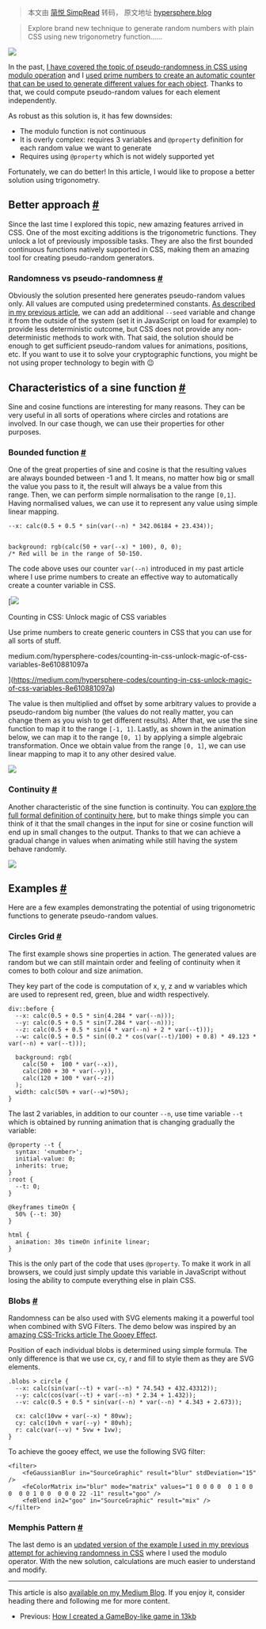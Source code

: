> 本文由 [简悦 SimpRead](http://ksria.com/simpread/) 转码， 原文地址 [hypersphere.blog](https://hypersphere.blog/blog/randomness-in-css-using-trigonometry/)

> Explore brand new technique to generate random numbers with plain CSS using new trigonometry function......

![](https://hypersphere.blog/img/KtX0AbTI82-2560.jpeg)

In the past, [I have covered the topic of pseudo-randomness in CSS using modulo operation](https://medium.com/hypersphere-codes/randomness-in-css-b55a0845c8dd) and I [used prime numbers to create an automatic counter that can be used to generate different values for each object](https://medium.com/hypersphere-codes/counting-in-css-unlock-magic-of-css-variables-8e610881097a). Thanks to that, we could compute pseudo-random values for each element independently.

As robust as this solution is, it has few downsides:

*   The modulo function is not continuous
*   It is overly complex: requires 3 variables and `@property` definition for each random value we want to generate
*   Requires using `@property` which is not widely supported yet

Fortunately, we can do better! In this article, I would like to propose a better solution using trigonometry.

Better approach [#](#better-approach)
-------------------------------------

Since the last time I explored this topic, new amazing features arrived in CSS. One of the most exciting additions is the trigonometric functions. They unlock a lot of previously impossible tasks. They are also the first bounded continuous functions natively supported in CSS, making them an amazing tool for creating pseudo-random generators.

### Randomness vs pseudo-randomness [#](#randomness-vs-pseudo-randomness)

Obviously the solution presented here generates pseudo-random values only. All values are computed using predetermined constants. [As described in my previous article](https://medium.com/hypersphere-codes/randomness-in-css-b55a0845c8dd), we can add an additional `--seed` variable and change it from the outside of the system (set it in JavaScript on load for example) to provide less deterministic outcome, but CSS does not provide any non-deterministic methods to work with. That said, the solution should be enough to get sufficient pseudo-random values for animations, positions, etc. If you want to use it to solve your cryptographic functions, you might be not using proper technology to begin with 😉

Characteristics of a sine function [#](#characteristics-of-a-sine-function)
---------------------------------------------------------------------------

Sine and cosine functions are interesting for many reasons. They can be very useful in all sorts of operations where circles and rotations are involved. In our case though, we can use their properties for other purposes.

### Bounded function [#](#bounded-function)

One of the great properties of sine and cosine is that the resulting values are always bounded between -1 and 1. It means, no matter how big or small the value you pass to it, the result will always be a value from this range. Then, we can perform simple normalisation to the range `[0,1]`. Having normalised values, we can use it to represent any value using simple linear mapping.

```
--x: calc(0.5 + 0.5 * sin(var(--n) * 342.06184 + 23.434));


background: rgb(calc(50 + var(--x) * 100), 0, 0);
/* Red will be in the range of 50-150.

```

The code above uses our counter `var(--n)` introduced in my past article where I use prime numbers to create an effective way to automatically create a counter variable in CSS.

[![](https://miro.medium.com/v2/resize:fit:1400/format:webp/1*ASL8jncpPqtsOV-BVqxHnQ.png)

Counting in CSS: Unlock magic of CSS variables

Use prime numbers to create generic counters in CSS that you can use for all sorts of stuff.

medium.com/hypersphere-codes/counting-in-css-unlock-magic-of-css-variables-8e610881097a

](https://medium.com/hypersphere-codes/counting-in-css-unlock-magic-of-css-variables-8e610881097a)

The value is then multiplied and offset by some arbitrary values to provide a pseudo-random big number (the values do not really matter, you can change them as you wish to get different results). After that, we use the sine function to map it to the range `[-1, 1]`. Lastly, as shown in the animation below, we can map it to the range `[0, 1]` by applying a simple algebraic transformation. Once we obtain value from the range `[0, 1]`, we can use linear mapping to map it to any other desired value.

![](https://hypersphere.blog/blog/randomness/scaling.gif)

### Continuity [#](#continuity)

Another characteristic of the sine function is continuity. You can [explore the full formal definition of continuity here](https://en.wikipedia.org/wiki/Continuous_function), but to make things simple you can think of it that the small changes in the input for sine or cosine function will end up in small changes to the output. Thanks to that we can achieve a gradual change in values when animating while still having the system behave randomly.

![](https://hypersphere.blog/blog/randomness/continuity.gif)

Examples [#](#examples)
-----------------------

Here are a few examples demonstrating the potential of using trigonometric functions to generate pseudo-random values.

### Circles Grid [#](#circles-grid)

The first example shows sine properties in action. The generated values are random but we can still maintain order and feeling of continuity when it comes to both colour and size animation.

They key part of the code is computation of x, y, z and w variables which are used to represent red, green, blue and width respectively.

```
div::before {
  --x: calc(0.5 + 0.5 * sin(4.284 * var(--n)));
  --y: calc(0.5 + 0.5 * sin(7.284 * var(--n)));
  --z: calc(0.5 + 0.5 * sin(4 * var(--n) + 2 * var(--t)));
  --w: calc(0.5 + 0.5 * sin((0.2 * cos(var(--t)/100) + 0.8) * 49.123 * var(--n) + var(--t)));
  
  background: rgb(
    calc(50 +  100 * var(--x)),
    calc(200 + 30 * var(--y)),
    calc(120 + 100 * var(--z))
  );
  width: calc(50% + var(--w)*50%);
}

```

The last 2 variables, in addition to our counter `--n`, use time variable `--t` which is obtained by running animation that is changing gradually the variable:

```
@property --t {
  syntax: '<number>'; 
  initial-value: 0;
  inherits: true;
}
:root {
  --t: 0;
}

@keyframes timeOn {
  50% {--t: 30}
}

html {
  animation: 30s timeOn infinite linear;
}

```

This is the only part of the code that uses `@property`. To make it work in all browsers, we could just simply update this variable in JavaScript without losing the ability to compute everything else in plain CSS.

### Blobs [#](#blobs)

Randomness can be also used with SVG elements making it a powerful tool when combined with SVG Filters. The demo below was inspired by an [amazing CSS-Tricks article The Gooey Effect](https://css-tricks.com/gooey-effect/).

Position of each individual blobs is determined using simple formula. The only difference is that we use cx, cy, r and fill to style them as they are SVG elements.

```
.blobs > circle {
  --x: calc(sin(var(--t) + var(--n) * 74.543 + 432.43312));
  --y: calc(cos(var(--t) + var(--n) * 2.34 + 1.432));
  --v: calc(0.5 + 0.5 * sin(var(--n) * var(--n) * 4.343 + 2.673));
  
  cx: calc(10vw + var(--x) * 80vw);
  cy: calc(10vh + var(--y) * 80vh);
  r: calc(var(--v) * 5vw + 1vw);
}

```

To achieve the gooey effect, we use the following SVG filter:

```
<filter>
    <feGaussianBlur in="SourceGraphic" result="blur" stdDeviation="15" />
    <feColorMatrix in="blur" mode="matrix" values="1 0 0 0 0  0 1 0 0 0  0 0 1 0 0  0 0 0 22 -11" result="goo" />
    <feBlend in2="goo" in="SourceGraphic" result="mix" />
</filter>

```

### Memphis Pattern [#](#memphis-pattern)

The last demo is an [updated version of the example I used in my previous attempt for achieving randomness in CSS](https://medium.com/hypersphere-codes/randomness-in-css-b55a0845c8dd) where I used the modulo operator. With the new solution, calculations are much easier to understand and modify.

* * *

This article is also [available on my Medium Blog](https://medium.com/hypersphere-codes/randomness-in-css-with-trigonometry-functions-fac71c89cd23). If you enjoy it, consider heading there and following me for more content.

*   Previous: [How I created a GameBoy-like game in 13kb](https://hypersphere.blog/blog/gameboy-like-app-in-13k/)
